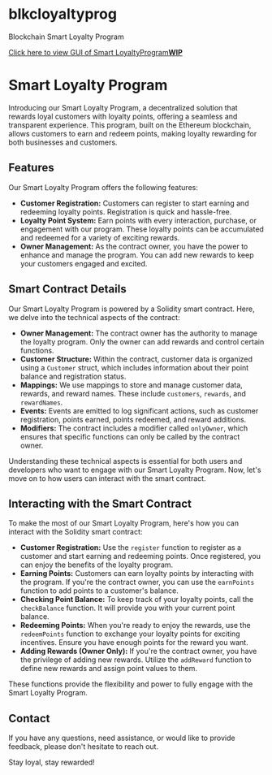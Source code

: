 # blkcloyaltyprog
Blockchain Smart Loyalty Program

<a href="https://vashviper.github.io/blkcloyaltyprog/">Click here to view GUI of Smart LoyaltyProgram**WIP**</a>

# Smart Loyalty Program
Introducing our Smart Loyalty Program, a decentralized solution that rewards loyal customers with loyalty points, offering a seamless and transparent experience. This program, built on the Ethereum blockchain, allows customers to earn and redeem points, making loyalty rewarding for both businesses and customers.
## Features

Our Smart Loyalty Program offers the following features:
- **Customer Registration:** Customers can register to start earning and redeeming loyalty points. Registration is quick and hassle-free.
- **Loyalty Point System:** Earn points with every interaction, purchase, or engagement with our program. These loyalty points can be accumulated and redeemed for a variety of exciting rewards.
- **Owner Management:** As the contract owner, you have the power to enhance and manage the program. You can add new rewards to keep your customers engaged and excited.

## Smart Contract Details

Our Smart Loyalty Program is powered by a Solidity smart contract. Here, we delve into the technical aspects of the contract:
- **Owner Management:** The contract owner has the authority to manage the loyalty program. Only the owner can add rewards and control certain functions.
- **Customer Structure:** Within the contract, customer data is organized using a `Customer` struct, which includes information about their point balance and registration status.
- **Mappings:** We use mappings to store and manage customer data, rewards, and reward names. These include `customers`, `rewards`, and `rewardNames`.
- **Events:** Events are emitted to log significant actions, such as customer registration, points earned, points redeemed, and reward additions.
- **Modifiers:** The contract includes a modifier called `onlyOwner`, which ensures that specific functions can only be called by the contract owner.

Understanding these technical aspects is essential for both users and developers who want to engage with our Smart Loyalty Program. Now, let's move on to how users can interact with the smart contract.

## Interacting with the Smart Contract

To make the most of our Smart Loyalty Program, here's how you can interact with the Solidity smart contract:
- **Customer Registration:** Use the `register` function to register as a customer and start earning and redeeming points. Once registered, you can enjoy the benefits of the loyalty program.
- **Earning Points:** Customers can earn loyalty points by interacting with the program. If you're the contract owner, you can use the `earnPoints` function to add points to a customer's balance.
- **Checking Point Balance:** To keep track of your loyalty points, call the `checkBalance` function. It will provide you with your current point balance.
- **Redeeming Points:** When you're ready to enjoy the rewards, use the `redeemPoints` function to exchange your loyalty points for exciting incentives. Ensure you have enough points for the reward you want.
- **Adding Rewards (Owner Only):** If you're the contract owner, you have the privilege of adding new rewards. Utilize the `addReward` function to define new rewards and assign point values to them.

These functions provide the flexibility and power to fully engage with the Smart Loyalty Program.


## Contact

If you have any questions, need assistance, or would like to provide feedback, please don't hesitate to reach out. 

Stay loyal, stay rewarded!


